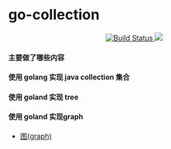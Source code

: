 # go-collection

<p align="center">
  <a href="https://travis-ci.org/ClareChu/go-collection?branch=master">
    <img src="https://travis-ci.org/ClareChu/go-collection.svg?branch=master" alt="Build Status"/>
  </a>
  <a href="https://codecov.io/gh/ClareChu/go-collection">
    <img src="https://codecov.io/gh/ClareChu/go-collection/branch/master/graph/badge.svg" />
  </a>
</p>

#### 主要做了哪些内容

#### 使用 golang 实现 java collection 集合

#### 使用 goland 实现 tree

#### 使用 goland 实现graph

* [图(graph)](https://github.com/ClareChu/go-collection/tree/master/src/graph)